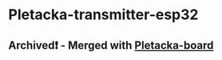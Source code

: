 # Pletacka-transmitter-esp32

## Archived:exclamation: - Merged with [Pletacka-board](https://github.com/Pletacka-IoT/Pletacka-board)
